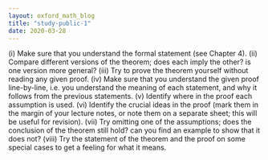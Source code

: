 ```yaml
---
layout: oxford_math_blog
title: "study-public-1"
date: 2020-03-28
---
```

(i) Make sure that you understand the formal statement (see Chapter 4).
(ii) Compare different versions of the theorem; does each imply the other?
is one version more general?
(iii) Try to prove the theorem yourself without reading any given proof.
(iv) Make sure that you understand the given proof line-by-line, i.e. you
understand the meaning of each statement, and why it follows from the
previous statements.
(v) Identify where in the proof each assumption is used.
(vi) Identify the crucial ideas in the proof (mark them in the margin of your
lecture notes, or note them on a separate sheet; this will be useful for
revision).
(vii) Try omitting one of the assumptions; does the conclusion of the theorem
still hold? can you find an example to show that it does not?
(viii) Try the statement of the theorem and the proof on some special cases
to get a feeling for what it means.
